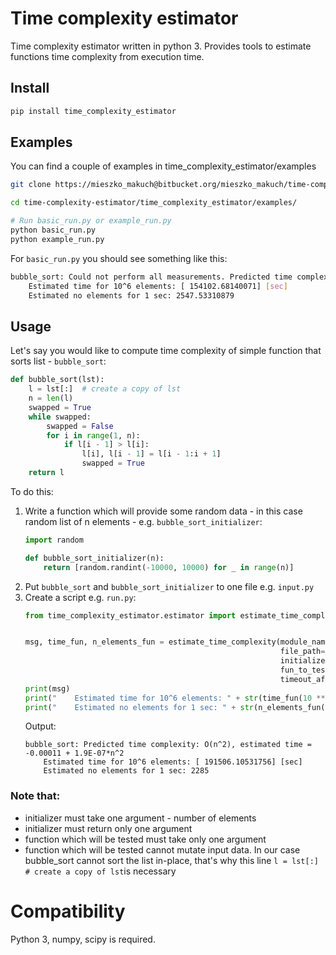 # Time complexity estimator

Time complexity estimator written in python 3. Provides tools to estimate functions time complexity from execution time.

## Install
```bash
pip install time_complexity_estimator
```
## Examples
You can find a couple of examples in time_complexity_estimator/examples

```bash
git clone https://mieszko_makuch@bitbucket.org/mieszko_makuch/time-complexity-estimator.git

cd time-complexity-estimator/time_complexity_estimator/examples/

# Run basic_run.py or example_run.py
python basic_run.py
python example_run.py
```
For `basic_run.py` you should see something like this:
```bash
bubble_sort: Could not perform all measurements. Predicted time complexity: O(n^2), estimated time = -0.00011 + 1.5E-07*n^2
    Estimated time for 10^6 elements: [ 154102.68140071] [sec]
    Estimated no elements for 1 sec: 2547.53310879
```


## Usage

Let's say you would like to compute time complexity of simple function that sorts list - `bubble_sort`:
```python
def bubble_sort(lst):
    l = lst[:]  # create a copy of lst
    n = len(l)
    swapped = True
    while swapped:
        swapped = False
        for i in range(1, n):
            if l[i - 1] > l[i]:
                l[i], l[i - 1] = l[i - 1:i + 1]
                swapped = True
    return l
```
To do this:
1. Write a function which will provide some random data - in this case random list of n elements - e.g. `bubble_sort_initializer`:
    ```python
    import random
    
    def bubble_sort_initializer(n):
        return [random.randint(-10000, 10000) for _ in range(n)]
    ```
2. Put `bubble_sort` and `bubble_sort_initializer` to one file e.g. `input.py`
3. Create a script e.g. `run.py`:
    ```python
    from time_complexity_estimator.estimator import estimate_time_complexity


    msg, time_fun, n_elements_fun = estimate_time_complexity(module_name="input",
                                                             file_path="input.py",
                                                             initializer_name="bubble_sort_initializer",
                                                             fun_to_test_name="bubble_sort",
                                                             timeout_after=5)
    print(msg)
    print("    Estimated time for 10^6 elements: " + str(time_fun(10 ** 6)) + " [sec]")
    print("    Estimated no elements for 1 sec: " + str(n_elements_fun(1)))
    ```
    Output:
    ```
    bubble_sort: Predicted time complexity: O(n^2), estimated time = -0.00011 + 1.9E-07*n^2
    	Estimated time for 10^6 elements: [ 191506.10531756] [sec]
    	Estimated no elements for 1 sec: 2285
    ```

### **Note** that:
- initializer must take one argument - number of elements
- initializer must return only one argument
- function which will be tested must take only one argument
- function which will be tested cannot mutate input data. In our case bubble_sort cannot sort the list in-place, that's why this line `l = lst[:]  # create a copy of lst`is necessary

# Compatibility
Python 3, numpy, scipy is required. 